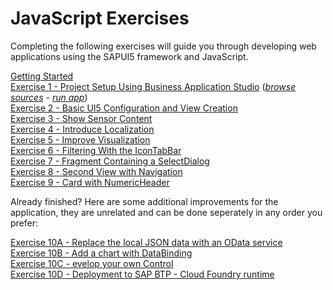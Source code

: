 # JavaScript Exercises

Completing the following exercises will guide you through developing web applications using the SAPUI5 framework and JavaScript.

[Getting Started](exercises/ex0/)<br>
[Exercise 1 - Project Setup Using Business Application Studio](exercises/ex1/) (*[browse sources](exercises/ex1/sensormanager) - [run app]()*)<br>
[Exercise 2 - Basic UI5 Configuration and  View Creation](exercises/ex2/)<br>
[Exercise 3 - Show Sensor Content](exercises/ex3/)<br>
[Exercise 4 - Introduce Localization](exercises/ex4/)<br>
[Exercise 5 - Improve Visualization](exercises/ex5/)<br>
[Exercise 6 - Filtering With the IconTabBar](exercises/ex6/)<br>
[Exercise 7 - Fragment Containing a SelectDialog](exercises/ex7/)<br>
[Exercise 8 - Second View with Navigation](exercises/ex8/)<br>
[Exercise 9 - Card with NumericHeader](exercises/ex9/)

Already finished? Here are some additional improvements for the application, they are unrelated and can be done seperately in any order you prefer:<br>

[Exercise 10A - Replace the local JSON data with an OData service](exercises/ex10D/)<br>
[Exercise 10B  - Add a chart with DataBinding](exercises/ex10A/)<br>
[Exercise 10C  - evelop your own Control](exercises/ex10B/)<br>
[Exercise 10D  - Deployment to SAP BTP - Cloud Foundry runtime](exercises/ex10C/)